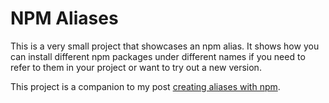 # NPM Aliases

This is a very small project that showcases an npm alias. It shows how you can install different npm packages under different names if you need to refer to them in your project or want to try out a new version.

This project is a companion to my post [creating aliases with npm](https://rhythmandbinary.com/post/2021-12-06-creating-aliases-with-npm).
